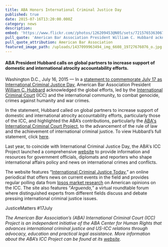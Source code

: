 ```yaml
---
title: ABA Honors International Criminal Justice Day
published: true
date: 2015-07-16T13:20:00.000Z
category: news
description:
embed: 'https://www.flickr.com//photos/126209453@N05/sets/72157653630675054/show/?embed=1'
pull_quote: 'American Bar Association President William C. Hubbard acknowledged the global efforts, led by the International Criminal Court and the international community, to combat genocide, crimes against humanity and war crimes.'
pull_quote_attribution: American Bar Association
featured_image_path: /uploads/1437099963494_img_6608_19727676076_o.jpg
---
```



#### ABA President Hubbard calls on global partners to increase support of domestic and international atrocity accountability efforts.

Washington D.C., July 16, 2015 — In a [statement to commemorate July 17 as International Criminal Justice Day](http://www.americanbar.org/news/abanews/aba-news-archives/2015/07/aba_honors_internati.html), American Bar Association President [William C. Hubbard](http://www.americanbar.org/groups/leadership/aba_officers/hubbard.html) acknowledged the global efforts, led by the [International Criminal Court](https://www.icc-cpi.int/)&nbsp;(ICC) and the international community, to combat genocide, crimes against humanity and war crimes.

In the statement, Hubbard called on global partners to increase support of domestic and international atrocity accountability efforts, particularly those of the ICC, and highlighted the ABA’s contributions, particularly the&nbsp;[ABA's International Criminal Court Project](https://www.aba-icc.org/), to the advancement of the rule of law and the achievement of international criminal justice. To view Hubbard’s full statement, click [here](https://www.international-criminal-justice-today.org/news/statement-of-aba-president-william-c-hubbard-on-international-criminal-justice-day-july-17-2015/).

Last year, to coincide with International Criminal Justice Day, the ABA's ICC Project launched a comprehensive [website](http://www.aba-icc.org/) to provide information and resources for government officials, diplomats and reporters who shape international affairs policy and news on international crimes and conflicts.

The website features “[International Criminal Justice Today](http://www.international-criminal-justice-today.org/),” an online periodical that offers news on current events in the field and provides regular polling data from [Ipsos market research](http://www.international-criminal-justice-today.org/ipsos-polling-data/) on American opinions on the ICC. The site also features “*Arguendo,*” a virtual roundtable forum where distinguished experts from different fields discuss and debate pressing international criminal justice issues.

JusticeMatters #17July

*The American Bar Association’s (ABA) International Criminal Court (ICC) Project is an independent initiative of the ABA Center for Human Rights that advances international criminal justice and US-ICC relations through advocacy, education and practical legal assistance. More information about the ABA’s ICC Project can be found at its [website](http://www.aba-icc.org/).*